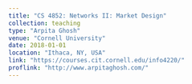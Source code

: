 ```yaml
---
title: "CS 4852: Networks II: Market Design"
collection: teaching
type: "Arpita Ghosh"
venue: "Cornell University"
date: 2018-01-01
location: "Ithaca, NY, USA"
link: "https://courses.cit.cornell.edu/info4220/"
proflink: "http://www.arpitaghosh.com/"
---
```

